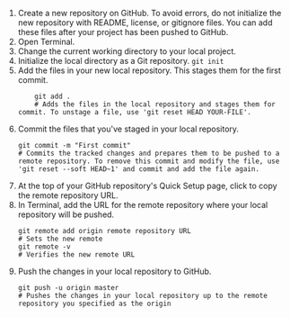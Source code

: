 1. Create a new repository on GitHub. To avoid errors, do not initialize the new repository with README, license, or gitignore files. You can add these files after your project has been pushed to GitHub.
2. Open Terminal.
3. Change the current working directory to your local project.
4. Initialize the local directory as a Git repository. 
    ``` git init ```
5. Add the files in your new local repository. This stages them for the first commit.
    ``` 
        git add .
        # Adds the files in the local repository and stages them for commit. To unstage a file, use 'git reset HEAD YOUR-FILE'. 
    ```
6.  Commit the files that you've staged in your local repository.
    ```
    git commit -m "First commit"
    # Commits the tracked changes and prepares them to be pushed to a remote repository. To remove this commit and modify the file, use 'git reset --soft HEAD~1' and commit and add the file again.
    ```
7.  At the top of your GitHub repository's Quick Setup page, click  to copy the remote repository URL.
8.  In Terminal, add the URL for the remote repository where your local repository will be pushed.
    ```
    git remote add origin remote repository URL
    # Sets the new remote
    git remote -v
    # Verifies the new remote URL
    ```
9.  Push the changes in your local repository to GitHub.
    ```
    git push -u origin master
    # Pushes the changes in your local repository up to the remote repository you specified as the origin
    ```
